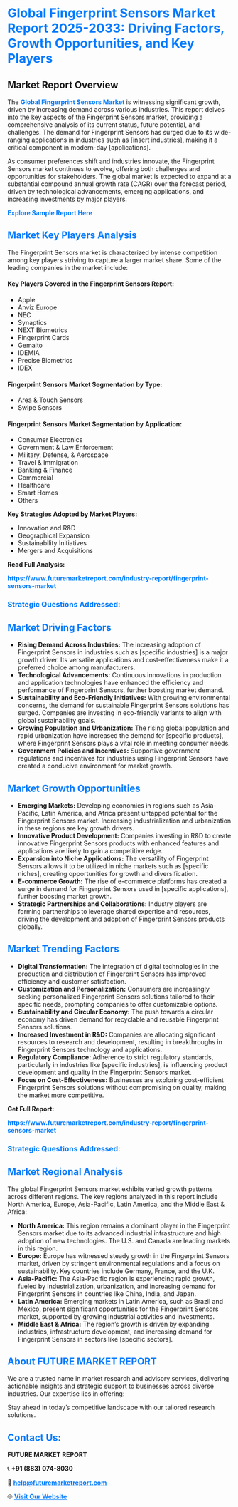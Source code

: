<h1 style="color: #007BFF;">Global Fingerprint Sensors Market Report 2025-2033: Driving Factors, Growth Opportunities, and Key Players</h1>

<section id="overview">
<h2>Market Report Overview</h2>
<p>The <a href="https://www.futuremarketreport.com/industry-report/fingerprint-sensors-market" style="color: #007BFF; text-decoration: none;"><strong>Global Fingerprint Sensors Market</strong></a> is witnessing significant growth, driven by increasing demand across various industries. This report delves into the key aspects of the Fingerprint Sensors market, providing a comprehensive analysis of its current status, future potential, and challenges. The demand for Fingerprint Sensors has surged due to its wide-ranging applications in industries such as [insert industries], making it a critical component in modern-day [applications].</p>
<p>As consumer preferences shift and industries innovate, the Fingerprint Sensors market continues to evolve, offering both challenges and opportunities for stakeholders. The global market is expected to expand at a substantial compound annual growth rate (CAGR) over the forecast period, driven by technological advancements, emerging applications, and increasing investments by major players.</p>
</section>

<section id="overview">
<p><a href="https://www.futuremarketreport.com/request-sample/reportId=75937" style="color: #007BFF; text-decoration: none;"><strong>Explore Sample Report Here</strong></a></p>
</section>

<section id="key-players">
<h2 style="color: #007BFF;">Market Key Players Analysis</h2>
<p>The Fingerprint Sensors market is characterized by intense competition among key players striving to capture a larger market share. Some of the leading companies in the market include:</p>
<h4>Key Players Covered in the Fingerprint Sensors Report:</h4>
<ul><li>Apple</li><li>Anviz Europe</li><li>NEC</li><li>Synaptics</li><li>NEXT Biometrics</li><li>Fingerprint Cards</li><li>Gemalto</li><li>IDEMIA</li><li>Precise Biometrics</li><li>IDEX</li></ul>
<h4>Fingerprint Sensors Market Segmentation by Type:</h4>
<ul><li>Area &amp; Touch Sensors</li><li>Swipe Sensors</li></ul>

<h4>Fingerprint Sensors Market Segmentation by Application:</h4>
<ul><li>Consumer Electronics</li><li>Government &amp; Law Enforcement</li><li>Military, Defense, &amp; Aerospace</li><li>Travel &amp; Immigration</li><li>Banking &amp; Finance</li><li>Commercial</li><li>Healthcare</li><li>Smart Homes</li><li>Others</li></ul>
<p><strong>Key Strategies Adopted by Market Players:</strong></p>
<ul>
<li>Innovation and R&D</li>
<li>Geographical Expansion</li>
<li>Sustainability Initiatives</li>
<li>Mergers and Acquisitions</li>
</ul>
</section>

<section>
<p><strong>Read Full Analysis: </strong></p><a href="https://www.futuremarketreport.com/industry-report/fingerprint-sensors-market" style="color: #007BFF; text-decoration: none;"><strong>https://www.futuremarketreport.com/industry-report/fingerprint-sensors-market</strong></a>
<h3 style="color: #007BFF;">Strategic Questions Addressed:</h3>
</section>

<section id="driving-factors">
<h2 style="color: #007BFF;">Market Driving Factors</h2>
<ul>
<li><strong>Rising Demand Across Industries:</strong> The increasing adoption of Fingerprint Sensors in industries such as [specific industries] is a major growth driver. Its versatile applications and cost-effectiveness make it a preferred choice among manufacturers.</li>
<li><strong>Technological Advancements:</strong> Continuous innovations in production and application technologies have enhanced the efficiency and performance of Fingerprint Sensors, further boosting market demand.</li>
<li><strong>Sustainability and Eco-Friendly Initiatives:</strong> With growing environmental concerns, the demand for sustainable Fingerprint Sensors solutions has surged. Companies are investing in eco-friendly variants to align with global sustainability goals.</li>
<li><strong>Growing Population and Urbanization:</strong> The rising global population and rapid urbanization have increased the demand for [specific products], where Fingerprint Sensors plays a vital role in meeting consumer needs.</li>
<li><strong>Government Policies and Incentives:</strong> Supportive government regulations and incentives for industries using Fingerprint Sensors have created a conducive environment for market growth.</li>
</ul>
</section>

<section id="growth-opportunities">
<h2 style="color: #007BFF;">Market Growth Opportunities</h2>
<ul>
<li><strong>Emerging Markets:</strong> Developing economies in regions such as Asia-Pacific, Latin America, and Africa present untapped potential for the Fingerprint Sensors market. Increasing industrialization and urbanization in these regions are key growth drivers.</li>
<li><strong>Innovative Product Development:</strong> Companies investing in R&D to create innovative Fingerprint Sensors products with enhanced features and applications are likely to gain a competitive edge.</li>
<li><strong>Expansion into Niche Applications:</strong> The versatility of Fingerprint Sensors allows it to be utilized in niche markets such as [specific niches], creating opportunities for growth and diversification.</li>
<li><strong>E-commerce Growth:</strong> The rise of e-commerce platforms has created a surge in demand for Fingerprint Sensors used in [specific applications], further boosting market growth.</li>
<li><strong>Strategic Partnerships and Collaborations:</strong> Industry players are forming partnerships to leverage shared expertise and resources, driving the development and adoption of Fingerprint Sensors products globally.</li>
</ul>
</section>

<section id="trending-factors">
<h2 style="color: #007BFF;">Market Trending Factors</h2>
<ul>
<li><strong>Digital Transformation:</strong> The integration of digital technologies in the production and distribution of Fingerprint Sensors has improved efficiency and customer satisfaction.</li>
<li><strong>Customization and Personalization:</strong> Consumers are increasingly seeking personalized Fingerprint Sensors solutions tailored to their specific needs, prompting companies to offer customizable options.</li>
<li><strong>Sustainability and Circular Economy:</strong> The push towards a circular economy has driven demand for recyclable and reusable Fingerprint Sensors solutions.</li>
<li><strong>Increased Investment in R&D:</strong> Companies are allocating significant resources to research and development, resulting in breakthroughs in Fingerprint Sensors technology and applications.</li>
<li><strong>Regulatory Compliance:</strong> Adherence to strict regulatory standards, particularly in industries like [specific industries], is influencing product development and quality in the Fingerprint Sensors market.</li>
<li><strong>Focus on Cost-Effectiveness:</strong> Businesses are exploring cost-efficient Fingerprint Sensors solutions without compromising on quality, making the market more competitive.</li>
</ul>
</section>

<section>
<p><strong>Get Full Report: </strong></p><a href="https://www.futuremarketreport.com/industry-report/fingerprint-sensors-market" style="color: #007BFF; text-decoration: none;"><strong>https://www.futuremarketreport.com/industry-report/fingerprint-sensors-market</strong></a>
<h3 style="color: #007BFF;">Strategic Questions Addressed:</h3>
</section>


<section id="regional-analysis">
<h2 style="color: #007BFF;">Market Regional Analysis</h2>
<p>The global Fingerprint Sensors market exhibits varied growth patterns across different regions. The key regions analyzed in this report include North America, Europe, Asia-Pacific, Latin America, and the Middle East & Africa:</p>
<ul>
<li><strong>North America:</strong> This region remains a dominant player in the Fingerprint Sensors market due to its advanced industrial infrastructure and high adoption of new technologies. The U.S. and Canada are leading markets in this region.</li>
<li><strong>Europe:</strong> Europe has witnessed steady growth in the Fingerprint Sensors market, driven by stringent environmental regulations and a focus on sustainability. Key countries include Germany, France, and the U.K.</li>
<li><strong>Asia-Pacific:</strong> The Asia-Pacific region is experiencing rapid growth, fueled by industrialization, urbanization, and increasing demand for Fingerprint Sensors in countries like China, India, and Japan.</li>
<li><strong>Latin America:</strong> Emerging markets in Latin America, such as Brazil and Mexico, present significant opportunities for the Fingerprint Sensors market, supported by growing industrial activities and investments.</li>
<li><strong>Middle East & Africa:</strong> The region’s growth is driven by expanding industries, infrastructure development, and increasing demand for Fingerprint Sensors in sectors like [specific sectors].</li>
</ul>
</section>

<footer>
<h2 style="color: #007BFF;">About FUTURE MARKET REPORT</h2>
<p>We are a trusted name in market research and advisory services, delivering actionable insights and strategic support to businesses across diverse industries. Our expertise lies in offering:</p>

<p>Stay ahead in today’s competitive landscape with our tailored research solutions.</p>

<h2 style="color: #007BFF;">Contact Us:</h2>
<p><strong>FUTURE MARKET REPORT</strong></p>
<p>📞 <strong>+91 (883) 074-8030</strong></p>
<p>📧 <strong><a href="mailto:help@futuremarketreport.com" style="color: #007BFF;">help@futuremarketreport.com</a></strong></p>
<p>🌐 <strong><a href="https://www.futuremarketreport.com/" style="color: #007BFF;">Visit Our Website</a></strong></p>
</footer>